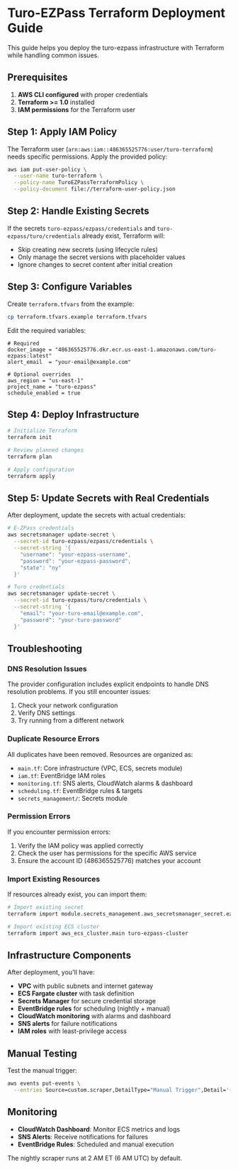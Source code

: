 # Turo-EZPass Terraform Deployment Guide

This guide helps you deploy the turo-ezpass infrastructure with Terraform while handling common issues.

## Prerequisites

1. **AWS CLI configured** with proper credentials
2. **Terraform >= 1.0** installed
3. **IAM permissions** for the Terraform user

## Step 1: Apply IAM Policy

The Terraform user (`arn:aws:iam::486365525776:user/turo-terraform`) needs specific permissions. Apply the provided policy:

```bash
aws iam put-user-policy \
  --user-name turo-terraform \
  --policy-name TuroEZPassTerraformPolicy \
  --policy-document file://terraform-user-policy.json
```

## Step 2: Handle Existing Secrets

If the secrets `turo-ezpass/ezpass/credentials` and `turo-ezpass/turo/credentials` already exist, Terraform will:
- Skip creating new secrets (using lifecycle rules)
- Only manage the secret versions with placeholder values
- Ignore changes to secret content after initial creation

## Step 3: Configure Variables

Create `terraform.tfvars` from the example:

```bash
cp terraform.tfvars.example terraform.tfvars
```

Edit the required variables:
```hcl
# Required
docker_image = "486365525776.dkr.ecr.us-east-1.amazonaws.com/turo-ezpass:latest"
alert_email  = "your-email@example.com"

# Optional overrides
aws_region = "us-east-1"
project_name = "turo-ezpass"
schedule_enabled = true
```

## Step 4: Deploy Infrastructure

```bash
# Initialize Terraform
terraform init

# Review planned changes
terraform plan

# Apply configuration
terraform apply
```

## Step 5: Update Secrets with Real Credentials

After deployment, update the secrets with actual credentials:

```bash
# E-ZPass credentials
aws secretsmanager update-secret \
  --secret-id turo-ezpass/ezpass/credentials \
  --secret-string '{
    "username": "your-ezpass-username",
    "password": "your-ezpass-password", 
    "state": "ny"
  }'

# Turo credentials  
aws secretsmanager update-secret \
  --secret-id turo-ezpass/turo/credentials \
  --secret-string '{
    "email": "your-turo-email@example.com",
    "password": "your-turo-password"
  }'
```

## Troubleshooting

### DNS Resolution Issues
The provider configuration includes explicit endpoints to handle DNS resolution problems. If you still encounter issues:

1. Check your network configuration
2. Verify DNS settings
3. Try running from a different network

### Duplicate Resource Errors
All duplicates have been removed. Resources are organized as:
- `main.tf`: Core infrastructure (VPC, ECS, secrets module)
- `iam.tf`: EventBridge IAM roles
- `monitoring.tf`: SNS alerts, CloudWatch alarms & dashboard  
- `scheduling.tf`: EventBridge rules & targets
- `secrets_management/`: Secrets module

### Permission Errors
If you encounter permission errors:

1. Verify the IAM policy was applied correctly
2. Check the user has permissions for the specific AWS service
3. Ensure the account ID (486365525776) matches your account

### Import Existing Resources
If resources already exist, you can import them:

```bash
# Import existing secret
terraform import module.secrets_management.aws_secretsmanager_secret.ezpass_credentials turo-ezpass/ezpass/credentials

# Import existing ECS cluster
terraform import aws_ecs_cluster.main turo-ezpass-cluster
```

## Infrastructure Components

After deployment, you'll have:

- **VPC** with public subnets and internet gateway
- **ECS Fargate cluster** with task definition
- **Secrets Manager** for secure credential storage
- **EventBridge rules** for scheduling (nightly + manual)
- **CloudWatch monitoring** with alarms and dashboard
- **SNS alerts** for failure notifications
- **IAM roles** with least-privilege access

## Manual Testing

Test the manual trigger:
```bash
aws events put-events \
  --entries Source=custom.scraper,DetailType="Manual Trigger",Detail='{}'
```

## Monitoring

- **CloudWatch Dashboard**: Monitor ECS metrics and logs
- **SNS Alerts**: Receive notifications for failures
- **EventBridge Rules**: Scheduled and manual execution

The nightly scraper runs at 2 AM ET (6 AM UTC) by default.